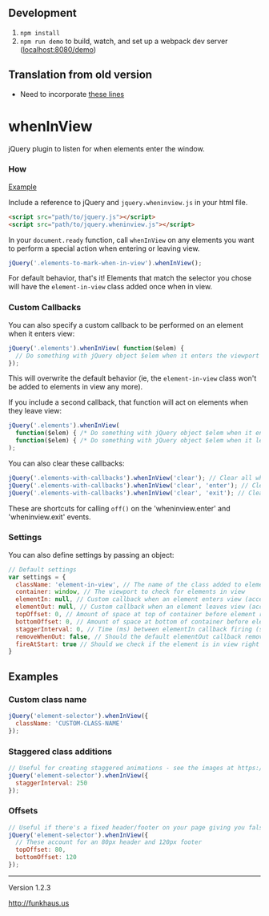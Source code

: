 ## Development
1. `npm install`
1. `npm run demo` to build, watch, and set up a webpack dev server ([localhost:8080/demo](http://localhost:8080/demo))

## Translation from old version
* Need to incorporate [these lines](https://github.com/funkhaus/whenInView/blob/master/jquery.wheninview.js#L66-L92)



# whenInView
jQuery plugin to listen for when elements enter the window.

### How

[Example](http://codepen.io/SaFrMo/pen/ENOMrN)

Include a reference to jQuery and `jquery.wheninview.js` in your html file.

```html
<script src="path/to/jquery.js"></script>
<script src="path/to/jquery.wheninview.js"></script>
```

In your `document.ready` function, call `whenInView` on any elements you want to perform a special action when entering or leaving view.

```javascript
jQuery('.elements-to-mark-when-in-view').whenInView();
```

For default behavior, that's it! Elements that match the selector you chose will have the `element-in-view` class added once when in view.

### Custom Callbacks

You can also specify a custom callback to be performed on an element when it enters view:
```javascript
jQuery('.elements').whenInView( function($elem) {
  // Do something with jQuery object $elem when it enters the viewport
});
```
This will overwrite the default behavior (ie, the `element-in-view` class won't be added to elements in view any more).

If you include a second callback, that function will act on elements when they leave view:
```javascript
jQuery('.elements').whenInView(
  function($elem) { /* Do something with jQuery object $elem when it enters the viewport */ },
  function($elem) { /* Do something with jQuery object $elem when it leaves the viewport */ }
);
```

You can also clear these callbacks:
```javascript
jQuery('.elements-with-callbacks').whenInView('clear'); // Clear all whenInView callbacks
jQuery('.elements-with-callbacks').whenInView('clear', 'enter'); // Clear incoming element callbacks
jQuery('.elements-with-callbacks').whenInView('clear', 'exit'); // Clear outgoing element callbacks
```
These are shortcuts for calling `off()` on the 'wheninview.enter' and 'wheninview.exit' events.

### Settings
You can also define settings by passing an object:
```javascript
// Default settings
var settings = {
  className: 'element-in-view', // The name of the class added to elements in view
  container: window, // The viewport to check for elements in view
  elementIn: null, // Custom callback when an element enters view (accepts single jQuery object as parameter)
  elementOut: null, // Custom callback when an element leaves view (accepts single jQuery object as parameter)
  topOffset: 0, // Amount of space at top of container before element registers as in view
  bottomOffset: 0, // Amount of space at bottom of container before element registers as in view
  staggerInterval: 0, // Time (ms) between elementIn callback firing (see below) - ignored if elementIn is not default
  removeWhenOut: false, // Should the default elementOut callback remove the class when the element is out of view? - ignored if elementOut is not default
  fireAtStart: true // Should we check if the element is in view right away? If not, we'll just check on scroll
}
```

## Examples

### Custom class name
```javascript
jQuery('element-selector').whenInView({
  className: 'CUSTOM-CLASS-NAME'
});
```

### Staggered class additions
```javascript
// Useful for creating staggered animations - see the images at https://kinfolklife.com/
jQuery('element-selector').whenInView({
  staggerInterval: 250
});
```

### Offsets
```javascript
// Useful if there's a fixed header/footer on your page giving you false whenInView positives
jQuery('element-selector').whenInView({
  // These account for an 80px header and 120px footer
  topOffset: 80,
  bottomOffset: 120
});
```


-------

Version 1.2.3

http://funkhaus.us
